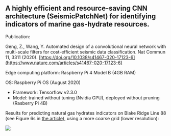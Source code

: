 ## A highly efficient and resource-saving CNN architecture (SeismicPatchNet) for identifying indicators of marine gas-hydrate resources.

Publication:

Geng, Z., Wang, Y. Automated design of a convolutional neural network with multi-scale filters for cost-efficient seismic data classification. Nat Commun 11, 3311 (2020). [https://doi.org/10.1038/s41467-020-17123-6](https://www.nature.com/articles/s41467-020-17123-6)


Edge computing platform: Raspberry Pi 4 Model B (4GB RAM)

OS: Raspberry Pi OS (August 2020)

- Framework: Tensorflow v2.3.0
- Model: trained without tuning (Nvidia GPU), deployed without pruning (Rasberry Pi 4B)

Results for predicting natural gas hydrates indicators on Blake Ridge Line 88 (see Figure 6s in [the article](https://doi.org/10.1038/s41467-020-17123-6)), using a more coarse grid (lower resolution):

<img src="https://gzoutlook.github.io/SeismicPatchNet_v1/Raspberry Pi 4 inference.png" style="display: block; margin: auto;" />
